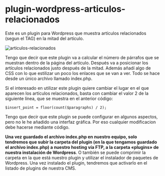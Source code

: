 # plugin-wordpress-articulos-relacionados
Este es un  plugin para Wordpress que muestra artículos relacionados (segun el TAG) en la mitad del artículo.

![articulos-relacionados](https://user-images.githubusercontent.com/6242827/215624691-f760e93c-c137-4de6-a17c-4b9c6723c5f7.jpg)

Tengo que decir que este plugin va a calcular el número de párrafos que se muestran dentro de la página del artículo. Después va a posicionar los artículos relacionados justo después de la mitad. Además añadí algo de CSS con lo que estilizar un poco los enlaces que se van a ver. Todo se hace desde un único archivo llamado index.php. 

Si el interesado en utilizar este plugin quiere cambiar el lugar en el que aparecen los artículos relacionados, basta con cambiar el valor 2 de la siguiente línea, que se muestra en el anterior código:

`$insert_point = floor(count($paragraphs) / 2);`

Tengo que decir que este plugin se puede configurar en algunos aspectos, pero no le he añadido una interfaz gráfica. Por eso cualquier modificacion debe hacerse mediante código.

**Una vez guardado el archivo index.php en nuestro equipo, solo tendremos que subir la carpeta del plugin (en la que tengamos guardado el archivo index.php) a nuestro hosting vía FTP, a la carpeta «plugins» de nuestra instalación de Wordpress**. O también se puede comprimir la carpeta en la que está nuestro plugin y utilizar el instalador de paquetes de Wordpress. Una vez instalado el plugin, tendremos que activarlo en el listado de plugins de nuestra CMS.
